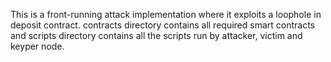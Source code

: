 This is a front-running attack implementation where it exploits a loophole in deposit contract. 
contracts directory contains all required smart contracts and scripts directory contains all the scripts run by attacker, victim and keyper node.
